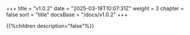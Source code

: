 +++
title = "v1.0.2"
date = "2025-03-18T10:07:31Z"
weight = 3
chapter = false
sort = "title"
docsBase = "/docs/v1.0.2"
+++

{{%children description="false"%}}

